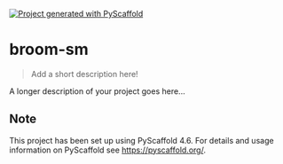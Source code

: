 <!-- These are examples of badges you might want to add to your README:
     please update the URLs accordingly

[![Built Status](https://api.cirrus-ci.com/github/<USER>/broom-sm.svg?branch=main)](https://cirrus-ci.com/github/<USER>/broom-sm)
[![ReadTheDocs](https://readthedocs.org/projects/broom-sm/badge/?version=latest)](https://broom-sm.readthedocs.io/en/stable/)
[![Coveralls](https://img.shields.io/coveralls/github/<USER>/broom-sm/main.svg)](https://coveralls.io/r/<USER>/broom-sm)
[![PyPI-Server](https://img.shields.io/pypi/v/broom-sm.svg)](https://pypi.org/project/broom-sm/)
[![Conda-Forge](https://img.shields.io/conda/vn/conda-forge/broom-sm.svg)](https://anaconda.org/conda-forge/broom-sm)
[![Monthly Downloads](https://pepy.tech/badge/broom-sm/month)](https://pepy.tech/project/broom-sm)
[![Twitter](https://img.shields.io/twitter/url/http/shields.io.svg?style=social&label=Twitter)](https://twitter.com/broom-sm)
-->

[![Project generated with PyScaffold](https://img.shields.io/badge/-PyScaffold-005CA0?logo=pyscaffold)](https://pyscaffold.org/)

# broom-sm

> Add a short description here!

A longer description of your project goes here...


<!-- pyscaffold-notes -->

## Note

This project has been set up using PyScaffold 4.6. For details and usage
information on PyScaffold see https://pyscaffold.org/.
